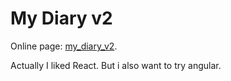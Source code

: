 # My Diary v2
Online page: [my_diary_v2](http://ashen-hermit.42web.io/my_diary/).
  
Actually I liked React.
But i also want to try angular.
